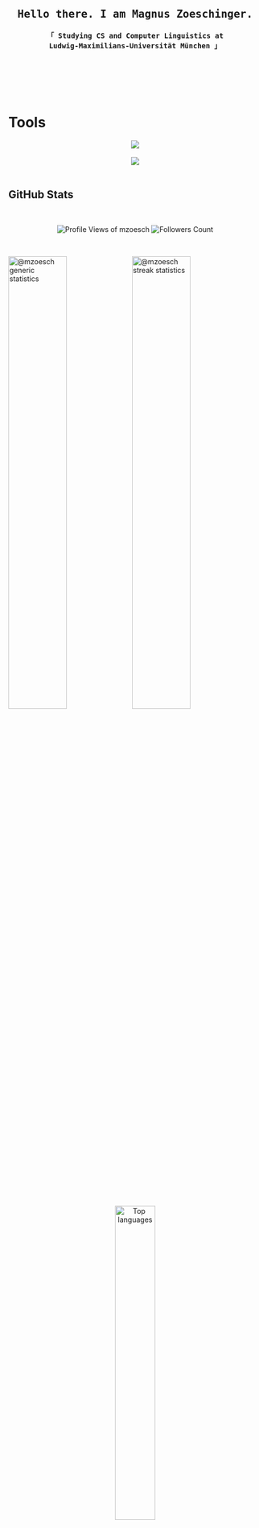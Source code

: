 [//]: #https://img.shields.io/badge/-<name>-<color>?style=<style>&logo=<logo>&logoColor=<logoColor>

<br />

<h2 align="center" style="display:flex; justify-content:center">
   <samp>
      Hello there. I am Magnus Zoeschinger.
   </samp>
</h2>
<h4 align="center", style="display:flex; justify-content:center">
   <samp>
      「 Studying CS and Computer Linguistics at
      <br/>
      <b>
         Ludwig-Maximilians-Universität München
      </b>
      」
   </samp>
</h4>

<br />
<br />
<br />
<br />

<h1>
  Tools
</h1>
<div style="display: flex; flex-direction: row; align-items: center; justify-content: center;">
  <div style="display:flex; flex-direction:column;">
    <img src="https://skillicons.dev/icons?i=html,css,js,ts,react,nextjs,,python,fastapi,nginx">
    <br />
    <img src="https://skillicons.dev/icons?i=cmake,c,cpp,wasm,go,sqlite,unreal,,,java">
  </div>
</div>

<br />

<!-- GitHub stats -->
<div display="flex", flex>
  <h2>GitHub Stats</h2>
</div>

<br />

<p align="center"> 
 <img
   alt="Profile Views of mzoesch"
   src="https://komarev.com/ghpvc/?username=mzoesch&label=Profile%20views&style=for-the-badge"
 />
 <image
   alt="Followers Count"
   src="https://img.shields.io/github/followers/mzoesch?style=for-the-badge"
 >
</p>

<br />

<p align="center>
   <a href="https://github.com/mzoesch?tab=repositories">
    <img
      src="https://github-readme-stats.vercel.app/api?username=mzoesch&show_icons=true&theme=jolly&hide_border=true&count_private=true"
      alt="@mzoesch generic statistics"
      width="48%"
    />
   </a>
   <a href="https://github.com/mzoesch">
    <img
      src="https://github-readme-streak-stats.herokuapp.com/?user=mzoesch&show_icons=true&theme=jolly&hide_border=true&count_private=true"
      alt="@mzoesch streak statistics"
      width="48%" 
    />
   </a>
</p>

<div align="center">
  <img
    alt="Top languages"
    src="https://github-readme-stats.vercel.app/api/top-langs?username=mzoesch&show_icons=true&theme=jolly&hide_border=true&count_private=true"
    width="40%"
  >
</div>

<p align="center">
  <img src="https://capsule-render.vercel.app/api?section=footer&type=waving&color=gradient&height=100"/>
</p>

<!-- External links -->
<div style="display:flex; flex-direction:column;">
  <h2>Links</h2>
</div>

[![website](https://img.shields.io/badge/website-000000?style=for-the-badge&logo=elasticstack&logoColor=white)](https://zoeschinger.com/about)
[![linkedin](https://img.shields.io/badge/linkedin-000000?style=for-the-badge&logoColor=white&logo=data:image/svg%2bxml;base64,PHN2ZyB4bWxucz0iaHR0cDovL3d3dy53My5vcmcvMjAwMC9zdmciIHZlcnNpb249IjEiIHdpZHRoPSI2MDAiIGhlaWdodD0iNjAwIj48cGF0aCBkPSJNMTI5IDExMWMtNTUgNC05MyA2Ni05MyA3OEwwIDM5OGMtMiA3MCAzNiA5MiA2OSA5MWgxYzc5IDAgODctNTcgMTMwLTEyOGgyMDFjNDMgNzEgNTAgMTI4IDEyOSAxMjhoMWMzMyAxIDcxLTIxIDY5LTkxbC0zNi0yMDljMC0xMi00MC03OC05OC03OGgtMTBjLTYzIDAtOTIgMzUtOTIgNDJIMjM2YzAtNy0yOS00Mi05Mi00MmgtMTV6IiBmaWxsPSIjZmZmIi8+PC9zdmc+)](https://linkedin.com/in/mzoesch)
[![github](https://img.shields.io/badge/gitHub-000000?style=for-the-badge&logo=github&logoColor=white)](https://github.com/mzoesch)
